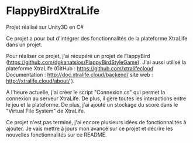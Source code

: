 # FlappyBirdXtraLife
Projet réalisé sur Unity3D en C#


Ce projet a pour but d'intégrer des fonctionnalités de la plateforme XtraLife dans un projet.

Pour réaliser ce projet, j'ai récupéré un projet de FlappyBird (https://github.com/dgkanatsios/FlappyBirdStyleGame). J'ai aussi utilisé la plateforme XtraLife (GitHub : https://github.com/xtralifecloud Documentation : http://doc.xtralife.cloud/backend/ site web : http://xtralife.cloud/about/ ).

A l'heure actuelle, j'ai créer le script "Connexion.cs" qui permet la connexion au serveur XtraLife. De plus, il gère toutes les interactions entre le jeu et la plateforme. De plus, j'ai ajouté un stockage du score dans le "Virtual File System" de XtraLife.

Ce projet n'est pas terminé, j'ai encore plusieurs idées de fonctionnalités à ajouter. Je vais mettre à jours mon avancé sur ce projet et décrire les nouvelles fonctionnalités sur ce README.

